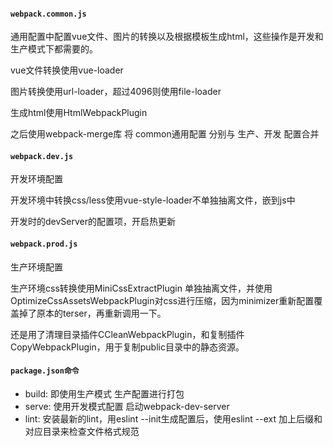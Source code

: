 #### `webpack.common.js`

通用配置中配置vue文件、图片的转换以及根据模板生成html，这些操作是开发和生产模式下都需要的。

vue文件转换使用vue-loader

图片转换使用url-loader，超过4096则使用file-loader

生成html使用HtmlWebpackPlugin



之后使用webpack-merge库 将 common通用配置 分别与 生产、开发 配置合并



#### `webpack.dev.js`

开发环境配置

开发环境中转换css/less使用vue-style-loader不单独抽离文件，嵌到js中

开发时的devServer的配置项，开启热更新



#### `webpack.prod.js`

生产环境配置

生产环境css转换使用MiniCssExtractPlugin 单独抽离文件，并使用OptimizeCssAssetsWebpackPlugin对css进行压缩，因为minimizer重新配置覆盖掉了原本的terser，再重新调用一下。

还是用了清理目录插件CCleanWebpackPlugin，和复制插件CopyWebpackPlugin，用于复制public目录中的静态资源。



#### `package.json命令`

- build: 即使用生产模式 生产配置进行打包
- serve: 使用开发模式配置 启动webpack-dev-server
- lint: 安装最新的lint，用eslint --init生成配置后，使用eslint --ext 加上后缀和对应目录来检查文件格式规范